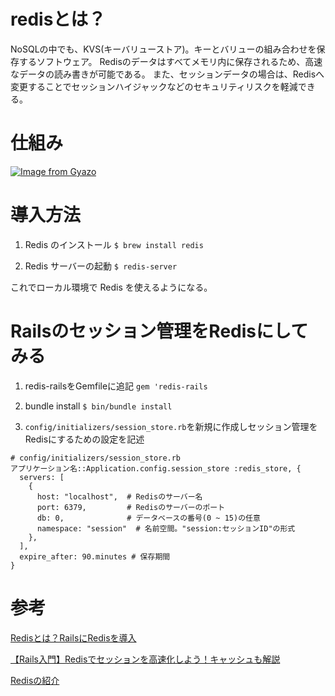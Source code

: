 # redisとは？

NoSQLの中でも、KVS(キーバリューストア)。キーとバリューの組み合わせを保存するソフトウェア。
Redisのデータはすべてメモリ内に保存されるため、高速なデータの読み書きが可能である。
また、セッションデータの場合は、Redisへ変更することでセッションハイジャックなどのセキュリティリスクを軽減できる。

# 仕組み

[![Image from Gyazo](https://i.gyazo.com/5cd7f4ed6a97708035eb48f9ecdf8cb6.png)](https://gyazo.com/5cd7f4ed6a97708035eb48f9ecdf8cb6)

# 導入方法

1. Redis のインストール
`$ brew install redis`

2. Redis サーバーの起動
`$ redis-server`

これでローカル環境で Redis を使えるようになる。

# Railsのセッション管理をRedisにしてみる

1. redis-railsをGemfileに追記
`gem 'redis-rails`

2. bundle install
`$ bin/bundle install`

3. `config/initializers/session_store.rb`を新規に作成しセッション管理をRedisにするための設定を記述
```
# config/initializers/session_store.rb
アプリケーション名::Application.config.session_store :redis_store, {
  servers: [
    {
      host: "localhost",  # Redisのサーバー名
      port: 6379,         # Redisのサーバーのポート
      db: 0,              # データベースの番号(0 ~ 15)の任意
      namespace: "session"  # 名前空間。"session:セッションID"の形式
    },
  ],
  expire_after: 90.minutes # 保存期間
}
```

# 参考

[Redisとは？RailsにRedisを導入](https://qiita.com/hirotakasasaki/items/9819a4e6e1f33f99213c)

[【Rails入門】Redisでセッションを高速化しよう！キャッシュも解説](https://www.sejuku.net/blog/58218)

[Redisの紹介](https://www.sraoss.co.jp/tech-blog/redis/redis-introduction/)

